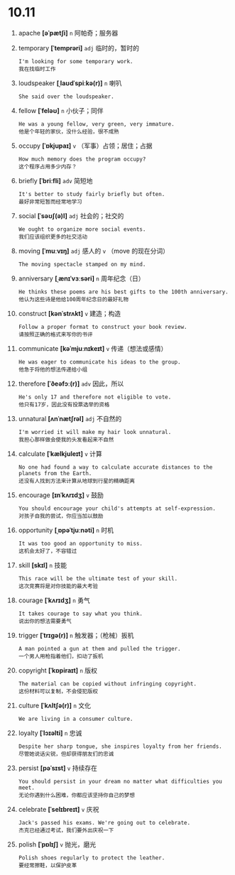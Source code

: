 # 10.11






1. apache **[əˈpætʃi]** `n` 阿帕奇；服务器

2. temporary **[ˈtemprəri]** `adj` 临时的，暂时的
    ```
    I'm looking for some temporary work.
    我在找临时工作
    ```

3. loudspeaker **[ˌlaʊdˈspiːkə(r)]** `n` 喇叭
    ```
    She said over the loudspeaker.
    
    ```

4. fellow **[ˈfeləʊ]** `n` 小伙子；同伴
    ```
    He was a young fellow, very green, very immature.
    他是个年轻的家伙，没什么经验，很不成熟
    ```

5. occupy **[ˈɒkjupaɪ]** `v` （军事）占领；居住；占据
    ```
    How much memory does the program occupy?
    这个程序占用多少内存？
    ```

6. briefly **[ˈbriːfli]** `adv` 简短地
    ```
    It's better to study fairly briefly but often.
    最好非常短暂而经常地学习
    ```

7. social **[ˈsəʊʃ(ə)l]** `adj` 社会的；社交的
    ```
    We ought to organize more social events.
    我们应该组织更多的社交活动
    ```

8. moving **[ˈmuːvɪŋ]** `adj` 感人的 `v` （move 的现在分词）
    ```
    The moving spectacle stamped on my mind.
    
    ```

9. anniversary **[ˌænɪˈvɜːsəri]** `n` 周年纪念（日）
    ```
    He thinks these poems are his best gifts to the 100th anniversary.
    他认为这些诗是他给100周年纪念日的最好礼物
    ```

10. construct **[kənˈstrʌkt]** `v` 建造；构造
    ```
    Follow a proper format to construct your book review.
    请按照正确的格式来写你的书评
    ```

11. communicate **[kəˈmjuːnɪkeɪt]** `v` 传递（想法或感情）
    ```
    He was eager to communicate his ideas to the group.
    他急于将他的想法传递给小组
    ```

12. therefore **[ˈðeəfɔː(r)]** `adv` 因此，所以
    ```
    He's only 17 and therefore not eligible to vote.
    他只有17岁，因此没有投票选举的资格
    ```

13. unnatural **[ʌnˈnætʃrəl]** `adj` 不自然的
    ```
    I'm worried it will make my hair look unnatural.
    我担心那样做会使我的头发看起来不自然
    ```

14. calculate **[ˈkælkjuleɪt]** `v` 计算
    ```
    No one had found a way to calculate accurate distances to the planets from the Earth.
    还没有人找到方法来计算从地球到行星的精确距离
    ```

15. encourage **[ɪnˈkʌrɪdʒ]** `v` 鼓励
    ```
    You should encourage your child's attempts at self-expression.
    对孩子自我的尝试，你应当加以鼓励
    ```

16. opportunity **[ˌɒpəˈtjuːnəti]** `n` 时机
    ```
    It was too good an opportunity to miss.
    这机会太好了，不容错过
    ```

17. skill **[skɪl]** `n` 技能
    ```
    This race will be the ultimate test of your skill.
    这次竞赛将是对你技能的最大考验
    ```

18. courage **[ˈkʌrɪdʒ]** `n` 勇气
    ```
    It takes courage to say what you think.
    说出你的想法需要勇气
    ```

19. trigger **[ˈtrɪɡə(r)]** `n` 触发器；（枪械）扳机
    ```
    A man pointed a gun at them and pulled the trigger.
    一个男人用枪指着他们，扣动了扳机
    ```

20. copyright **[ˈkɒpiraɪt]** `n` 版权
    ```
    The material can be copied without infringing copyright.
    这份材料可以复制，不会侵犯版权
    ```

21. culture **[ˈkʌltʃə(r)]** `n` 文化
    ```
    We are living in a consumer culture.
    
    ```

22. loyalty **[ˈlɔɪəlti]** `n` 忠诚
    ```
    Despite her sharp tongue, she inspires loyalty from her friends.
    尽管她说话尖锐，但却获得朋友们的忠诚
    ```

23. persist **[pəˈsɪst]** `v` 持续存在
    ```
    You should persist in your dream no matter what difficulties you meet.
    无论你遇到什么困难，你都应该坚持你自己的梦想
    ```

24. celebrate **[ˈselɪbreɪt]** `v` 庆祝
    ```
    Jack's passed his exams. We're going out to celebrate.
    杰克已经通过考试，我们要外出庆祝一下
    ```

25. polish **[ˈpɒlɪʃ]** `v` 抛光，磨光
    ```
    Polish shoes regularly to protect the leather.
    要经常擦鞋，以保护皮革
    ```
